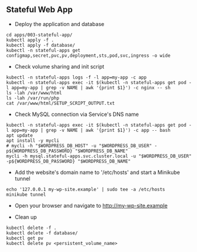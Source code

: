 ## Stateful Web App

* Deploy the application and database

```
cd apps/003-stateful-app/
kubectl apply -f .
kubectl apply -f database/
kubectl -n stateful-apps get configmap,secret,pvc,pv,deployment,sts,pod,svc,ingress -o wide
```

* Check volume sharing and init script

```
kubectl -n stateful-apps logs -f -l app=my-app -c app
kubectl -n stateful-apps exec -it $(kubectl -n stateful-apps get pod -l app=my-app | grep -v NAME | awk '{print $1}') -c nginx -- sh
ls -lah /var/www/html
ls -lah /var/run/php
cat /var/www/html/SETUP_SCRIPT_OUTPUT.txt
```

* Check MySQL connection via Service's DNS name

```
kubectl -n stateful-apps exec -it $(kubectl -n stateful-apps get pod -l app=my-app | grep -v NAME | awk '{print $1}') -c app -- bash
apt update
apt install -y mycli
# mycli -h "$WORDPRESS_DB_HOST" -u "$WORDPRESS_DB_USER" -p${WORDPRESS_DB_PASSWORD} "$WORDPRESS_DB_NAME"
mycli -h mysql.stateful-apps.svc.cluster.local -u "$WORDPRESS_DB_USER" -p${WORDPRESS_DB_PASSWORD} "$WORDPRESS_DB_NAME"
```

* Add the website's domain name to '/etc/hosts' and start a Minikube tunnel

```
echo '127.0.0.1 my-wp-site.example' | sudo tee -a /etc/hosts
minikube tunnel
```

* Open your browser and navigate to http://my-wp-site.example

* Clean up

```
kubectl delete -f .
kubectl delete -f database/
kubectl get pv
kubectl delete pv <persistent_volume_name>
```